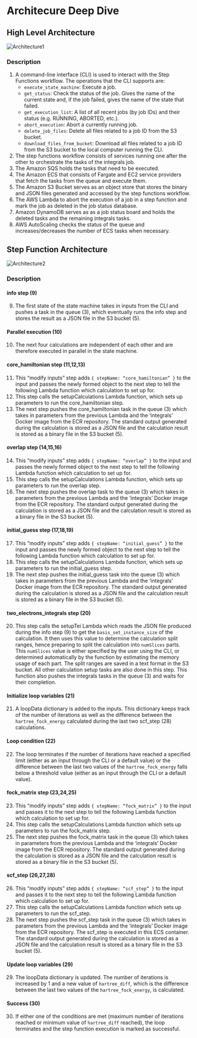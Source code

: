 # Architecure Deep Dive

## High Level Architecture

![Architecture1](images/overall_arch.png)

### Description

1. A command-line interface (CLI) is used to interact with the Step Functions workflow. The operations that the CLI supports are:
    - `execute_state_machine`: Execute a job.
    - `get_status`: Check the status of the job. Gives the name of the current state and, if the job failed, gives the name of the state that failed.
    - `get_execution_list`: A list of all recent jobs (by job IDs) and their status (e.g. RUNNING, ABORTED, etc.).
    - `abort_execution`: Abort a currently running job.
    - `delete_job_files`: Delete all files related to a job ID from the S3 bucket.
    - `download_files_from_bucket`: Download all files related to a job ID from the S3 bucket to the local computer running the CLI.
2. The step functions workflow consists of services running one after the other to orchestrate the tasks of the integrals job.
3. The Amazon SQS holds the tasks that need to be executed.
4. The Amazon ECS that consists of Fargate and EC2 service providers that fetch the tasks from the queue and execute them.
5. The Amazon S3 Bucket serves as an object store that stores the binary and JSON files generated and accessed by the step functions workflow.
6. The AWS Lambda to abort the execution of a job in a step function and mark the job as deleted in the job status database.
7. Amazon DynamoDB serves as as a job status board and holds the deleted tasks and the remaining integrals tasks.
8. AWS AutoScaling checks the status of the queue and increases/decreases the number of ECS tasks when necessary.

## Step Function Architecture

![Architecture2](images/step_functions_arch.png)


### Description

#### info step (9)

9. The first state of the state machine takes in inputs from the CLI and pushes a task in the queue (3), which eventually runs the info step and stores the result as a JSON file in the S3 bucket (5).

#### Parallel execution (10)

10. The next four calculations are independent of each other and are therefore executed in parallel in the state machine.

#### core_hamiltonian step (11,12,13)

11. This “modify inputs” step adds `{ stepName: “core_hamiltonian” }` to the input and passes the newly formed object to the next step to tell the following Lambda function which calculation to set up for.
12. This step calls the setupCalculations Lambda function, which sets up parameters to run the core_hamiltonian step.
13. The next step pushes the core_hamiltonian task in the queue (3) which takes in parameters from the previous Lambda and the ‘integrals’ Docker image from the ECR repository. The standard output generated during the calculation is stored as a JSON file and the calculation result is stored as a binary file in the S3 bucket (5).


#### overlap step (14,15,16)

14. This “modify inputs” step adds `{ stepName: “overlap” }` to the input and passes the newly formed object to the next step to tell the following Lambda function which calculation to set up for.
15. This step calls the setupCalculations Lambda function, which sets up parameters to run the overlap step.
16. The next step pushes the overlap task to the queue (3) which takes in parameters from the previous Lambda and the ‘integrals’ Docker image from the ECR repository. The standard output generated during the calculation is stored as a JSON file and the calculation result is stored as a binary file in the S3 bucket (5).

#### initial_guess step (17,18,19)

17. This “modify inputs” step adds `{ stepName: “initial_guess” }` to the input and passes the newly formed object to the next step to tell the following Lambda function which calculation to set up for.
18. This step calls the setupCalculations Lambda function, which sets up parameters to run the initial_guess step.
19. The next step pushes the initial_guess task into the queue (3) which takes in parameters from the previous Lambda and the ‘integrals’ Docker image from the ECR repository. The standard output generated during the calculation is stored as a JSON file and the calculation result is stored as a binary file in the S3 bucket (5).

#### two_electrons_integrals step (20)

20. This step calls the setupTei Lambda which reads the JSON file produced during the info step (9) to get the `basis_set_instance_size` of the calculation. It then uses this value to determine the calculation split ranges, hence preparing to split the calculation into `numSlices` parts. This `numSlices` value is either specified by the user using the CLI, or determined automatically by the function by estimating the memory usage of each part. The split ranges are saved in a text format in the S3 bucket. All other calculation setup tasks are also done in this step.
This function also pushes the integrals tasks in the queue (3) and waits for their completion.

#### Initialize loop variables (21)

21. A loopData dictionary is added to the inputs. This dictionary keeps track of the number of iterations as well as the difference between the `hartree_fock_energy` calculated during the last two scf_step (28) calculations.

#### Loop condition (22)

22. The loop terminates if the number of iterations have reached a specified limit (either as an input through the CLI or a default value) or the difference between the last two values of the `hartree_fock_energy` falls below a threshold value (either as an input through the CLI or a default value).

#### fock_matrix step (23,24,25)

23. This “modify inputs” step adds `{ stepName: “fock_matrix” }` to the input and passes it to the next step to tell the following Lambda function which calculation to set up for.
24. This step calls the setupCalculations Lambda function which sets up parameters to run the fock_matrix step.
25. The next step pushes the fock_matrix task in the queue (3) which takes in parameters from the previous Lambda and the ‘integrals’ Docker image from the ECR repository. The standard output generated during the calculation is stored as a JSON file and the calculation result is stored as a binary file in the S3 bucket (5).

#### scf_step (26,27,28)

26. This “modify inputs” step adds `{ stepName: “scf_step” }` to the input and passes it to the next step to tell the following Lambda function which calculation to set up for.
27. This step calls the setupCalculations Lambda function which sets up parameters to run the scf_step.
28. The next step pushes the scf_step task in the queue (3) which takes in parameters from the previous Lambda and the ‘integrals’ Docker image from the ECR repository. The scf_step is executed in this ECS container. The standard output generated during the calculation is stored as a JSON file and the calculation result is stored as a binary file in the S3 bucket (5).

#### Update loop variables (29)

29. The loopData dictionary is updated. The number of iterations is increased by 1 and a new value of `hartree_diff`, which is the difference between the last two values of the `hartree_fock_energy`, is calculated.
 
#### Success (30)

30. If either one of the conditions are met (maximum number of iterations reached or minimum value of `hartree_diff` reached), the loop terminates and the step function execution is marked as successful.
